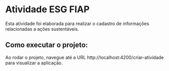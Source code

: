 # Atividade ESG FIAP

Esta atividade foi elaborada para realizar o cadastro de informações relacionadas a ações sustentáveis.

## Como executar o projeto:
Ao rodar o projeto, navegue até a URL http://localhost:4200/criar-atividade para visualizar a aplicação.
